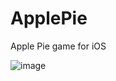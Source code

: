 # ApplePie
Apple Pie game for iOS

![image](https://user-images.githubusercontent.com/25649121/141108420-bc4d1e97-3b07-466a-a519-2819746d64b3.png)
